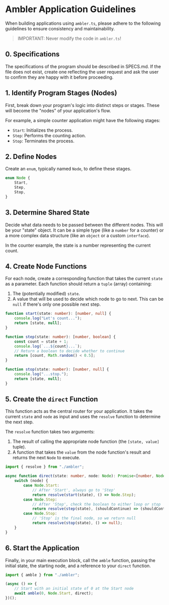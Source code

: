 # Ambler Application Guidelines

When building applications using `ambler.ts`, please adhere to the following guidelines to ensure consistency and maintainability.

> IMPORTANT: Never modify the code in `ambler.ts`!

## 0. Specifications

The specifications of the program should be described in SPECS.md. If the file does not exist, create one reflecting the user request and ask the user to confirm they are happy with it before proceeding.

## 1. Identify Program Stages (Nodes)

First, break down your program's logic into distinct steps or stages. These will become the "nodes" of your application's flow.

For example, a simple counter application might have the following stages:
- `Start`: Initializes the process.
- `Step`: Performs the counting action.
- `Stop`: Terminates the process.

## 2. Define Nodes

Create an `enum`, typically named `Node`, to define these stages.

```typescript
enum Node {
    Start,
    Step,
    Stop,
}
```

## 3. Determine Shared State

Decide what data needs to be passed between the different nodes. This will be your "state" object. It can be a simple type (like a `number` for a counter) or a more complex data structure (like an `object` or a custom `interface`).

In the counter example, the state is a number representing the current count.

## 4. Create Node Functions

For each node, create a corresponding function that takes the current `state` as a parameter. Each function should return a `tuple` (array) containing:
1. The (potentially modified) `state`.
2. A value that will be used to decide which node to go to next. This can be `null` if there's only one possible next step.

```typescript
function start(state: number): [number, null] {
    console.log("Let's count...");
    return [state, null];
}

function step(state: number): [number, boolean] {
    const count = state + 1;
    console.log(`...${count}...`);
    // Return a boolean to decide whether to continue
    return [count, Math.random() < 0.5];
}

function stop(state: number): [number, null] {
    console.log("...stop.");
    return [state, null];
}
```

## 5. Create the `direct` Function

This function acts as the central router for your application. It takes the current `state` and `node` as input and uses the `resolve` function to determine the next step.

The `resolve` function takes two arguments:
1. The result of calling the appropriate node function (the `[state, value]` tuple).
2. A function that takes the `value` from the node function's result and returns the next `Node` to execute.

```typescript
import { resolve } from "./ambler";

async function direct(state: number, node: Node): Promise<[number, Node | null]> {
    switch (node) {
        case Node.Start:
            // After 'Start', always go to 'Step'
            return resolve(start(state), () => Node.Step);
        case Node.Step:
            // After 'Step', check the boolean to either loop or stop
            return resolve(step(state), (shouldContinue) => (shouldContinue ? Node.Step : Node.Stop));
        case Node.Stop:
            // 'Stop' is the final node, so we return null
            return resolve(stop(state), () => null);
    }
}
```

## 6. Start the Application

Finally, in your main execution block, call the `amble` function, passing the initial state, the starting node, and a reference to your `direct` function.

```typescript
import { amble } from "./ambler";

(async () => {
    // Start with an initial state of 0 at the Start node
    await amble(0, Node.Start, direct);
})();
```
